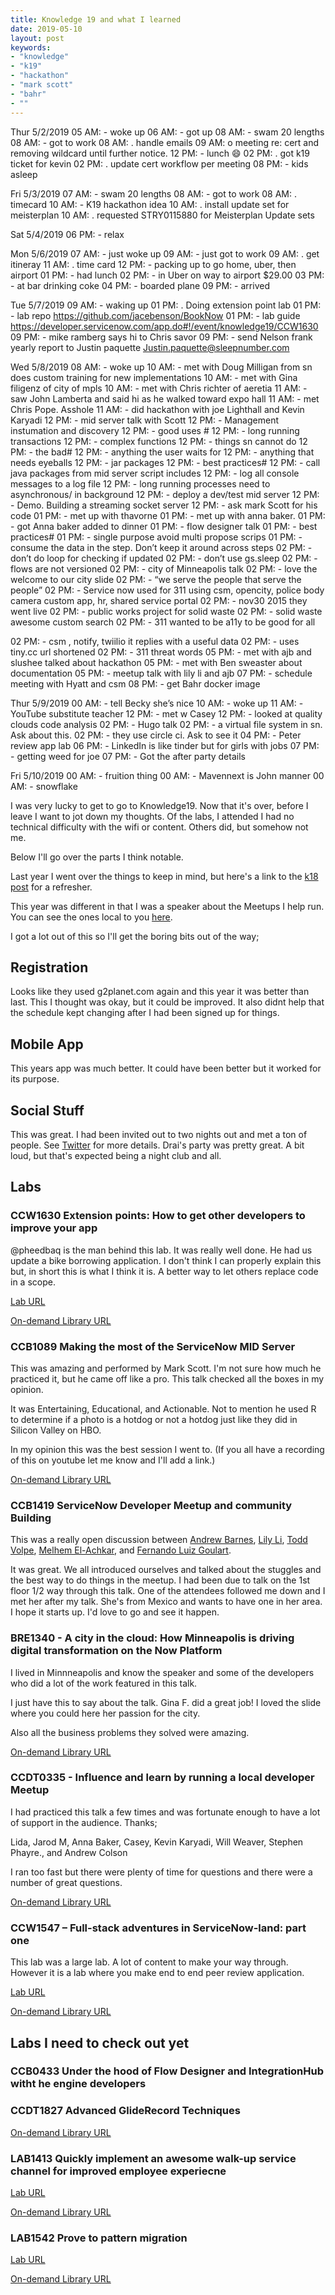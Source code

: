 ```yaml
---
title: Knowledge 19 and what I learned
date: 2019-05-10
layout: post
keywords:
- "knowledge"
- "k19"
- "hackathon"
- "mark scott"
- "bahr"
- ""
---
```


Thur 5/2/2019
05 AM:  - woke up
06 AM:  - got up
08 AM:  - swam 20 lengths
08 AM:  - got to work
08 AM:  . handle emails
09 AM:  o meeting re: cert and removing wildcard until further notice.
12 PM:  - lunch 😄
02 PM:  . got k19 ticket for kevin
02 PM:  . update cert workflow per meeting
08 PM:  - kids asleep

Fri 5/3/2019
07 AM:  - swam 20 lengths
08 AM:  - got to work
08 AM:  . timecard
10 AM:  - K19 hackathon idea
10 AM:  . install update set for meisterplan
10 AM:  . requested STRY0115880 for Meisterplan Update sets

Sat 5/4/2019
06 PM:  - relax

Mon 5/6/2019
07 AM:  - just woke up
09 AM:  - just got to work
09 AM:  . get itineray
11 AM:  . time card
12 PM:  - packing up to go home, uber, then airport
01 PM:  - had lunch
02 PM:  - in Uber on way to airport $29.00
03 PM:  - at bar drinking coke
04 PM:  - boarded plane
09 PM:  - arrived

Tue 5/7/2019
09 AM:  - waking up
01 PM:  . Doing extension point lab
01 PM:  - lab repo https://github.com/jacebenson/BookNow
01 PM:  - lab guide https://developer.servicenow.com/app.do#!/event/knowledge19/CCW1630
09 PM:  - mike ramberg says hi to Chris savor
09 PM:  - send Nelson frank yearly report to Justin paquette  Justin.paquette@sleepnumber.com

Wed 5/8/2019
08 AM:  - woke up
10 AM:  - met with Doug Milligan from sn does custom training for new implementations
10 AM:  - met with Gina filigenz of city of mpls
10 AM:  - met with Chris richter of aeretia
11 AM:  - saw John Lamberta and said hi as he walked toward expo hall
11 AM:  - met Chris Pope. Asshole
11 AM:  - did hackathon with joe Lighthall and Kevin Karyadi
12 PM:  - mid server talk with Scott
12 PM:  - Management instumation and discovery
12 PM:  - good uses #
12 PM:  - long running transactions
12 PM:  - complex functions
12 PM:  - things sn cannot do
12 PM:  - the bad#
12 PM:  - anything the user waits for
12 PM:  - anything that needs eyeballs
12 PM:  - jar packages
12 PM:  - best practices#
12 PM:  - call java packages from mid server script includes
12 PM:  - log all console messages to a log file
12 PM:  - long running processes need to asynchronous/ in background
12 PM:  - deploy a dev/test mid server
12 PM:  - Demo. Building a streaming socket server
12 PM:  - ask mark Scott for his code
01 PM:  - met up with thavorne
01 PM:  - met up with anna baker.
01 PM:  - got Anna baker added to dinner
01 PM:  - flow designer talk
01 PM:  - best practices#
01 PM:  - single purpose avoid multi propose scrips
01 PM:  - consume the data in the step. Don’t keep it around across steps
02 PM:  - don’t do loop for checking if updated
02 PM:  - don’t use gs.sleep
02 PM:  - flows are not versioned
02 PM:  - city of Minneapolis talk
02 PM:  - love the welcome to our city slide
02 PM:  - “we serve the people that serve the people”
02 PM:  - Service now used for 311 using csm, opencity, police body camera custom app, hr, shared service portal
02 PM:  - nov30 2015 they went live
02 PM:  - public works project for solid waste
02 PM:  - solid waste awesome custom search
02 PM:  - 311 wanted to be a11y to be good for all

02 PM:  - csm , notify, twiilio it replies with a useful data
02 PM:  - uses tiny.cc url shortened
02 PM:  - 311 threat words
05 PM:  - met with ajb and slushee talked about hackathon
05 PM:  - met with Ben sweaster about documentation
05 PM:  - meetup talk with lily li and ajb
07 PM:  - schedule meeting with Hyatt and csm
08 PM:  - get Bahr docker image

Thur 5/9/2019
00 AM:  - tell Becky she’s nice
10 AM:  - woke up
11 AM:  - YouTube substitute teacher
12 PM:  - met w Casey
12 PM:  - looked at quality clouds code analysis
02 PM:  - Hugo talk
02 PM:  - a virtual file system in sn. Ask about this.
02 PM:  - they use circle ci. Ask to see it
04 PM:  - Peter review app lab
06 PM:  - LinkedIn is like tinder but for girls with jobs
07 PM:  - getting weed for joe
07 PM:  - Got the after party details

Fri 5/10/2019
00 AM:  - fruition thing
00 AM:  - Mavennext is John manner
00 AM:  - snowflake



I was very lucky to get to go to Knowledge19.  Now that it's over, before I leave I want to jot down my thoughts.
Of the labs, I attended I had no technical difficulty with the wifi or content.  Others did, but somehow not me.

<!--more-->

Below I'll go over the parts I think notable.

Last year I went over the things to keep in mind, but here's a link to the [k18 post](/k18) for a refresher.

This year was different in that I was a speaker about the Meetups I help run.  You can see the ones local to you [here](https://www.meetup.com/pro/servicenowdevprogram/).

I got a lot out of this so I'll get the boring bits out of the way;

## Registration

Looks like they used g2planet.com again and this year it was better than last.  This I thought was okay, but it could be improved.  It also didnt help that the schedule kept changing after I had been signed up for things.

## Mobile App

This years app was much better.  It could have been better but it worked for its purpose.  

## Social Stuff

This was great.  I had been invited out to two nights out and met a ton of people.  See [Twitter](https://twitter.com/phxdev/status/1125984190359465985) for more details.  Drai's party was pretty great.  A bit loud, but that's expected being a night club and all.

## Labs

### CCW1630 Extension points: How to get other developers to improve your app

@pheedbaq is the man behind this lab.  It was really well done.  He had us update a bike borrowing application.  I don't think I can properly explain this but, in short this is what I think it is.   A better way to let others replace code in a scope.

[Lab URL](https://developer.servicenow.com/app.do#!/event/knowledge19/CCW1630)

[On-demand Library URL](https://community.servicenow.com/community?id=community_article&sys_id=5c66ef9cdb9d3b0422e0fb2439961903)

### CCB1089 Making the most of the ServiceNow MID Server

This was amazing and performed by Mark Scott.  I'm not sure how much he practiced it, but he came off like a pro.  This talk checked all the boxes in my opinion.

It was Entertaining, Educational, and Actionable.  Not to mention he used R to determine if a photo is a hotdog or not a hotdog just like they did in Silicon Valley on HBO.  

In my opinion this was the best session I went to.  (If you all have a recording of this on youtube let me know and I'll add a link.)

[On-demand Library URL](https://community.servicenow.com/community?id=community_article&sys_id=6246e75cdb9d3b0422e0fb2439961979)

### CCB1419 ServiceNow Developer Meetup and community Building

This was a really open discussion between 
[Andrew Barnes](https://www.meetup.com/RDU-ServiceNow-Developer-Meetup/members/215745765/profile/), 
[Lily Li](https://www.meetup.com/Orlando-ServiceNow-Developer-Meetup/members/212809016/profile), 
[Todd Volpe](https://www.meetup.com/South-Florida-ServiceNow-Developer-Meetup/members/189027559/profile/), 
[Melhem El-Achkar](https://www.meetup.com/Munchen-ServiceNow-Developer-Meetup/members/203263765/profile/),
and [Fernando Luiz Goulart](https://www.meetup.com/Sao-Paulo-ServiceNow-Developer-Meetup/members/189217600/profile/).

It was great.  We all introduced ourselves and talked about the stuggles and the best way to do things in the meetup.  I had been due to talk on the 1st floor 1/2 way through this talk.  One of the attendees followed me down and I met her after my talk.  She's from Mexico and wants to have one in her area.  I hope it starts up.  I'd love to go and see it happen.

### BRE1340 - A city in the cloud: How Minneapolis is driving digital transformation on the Now Platform

I lived in Minnneapolis and know the speaker and some of the developers who did a lot of the work featured in this talk.

I just have this to say about the talk.  Gina F. did a great job!  I loved the slide where you could here her passion for the city.

Also all the business problems they solved were amazing.

[On-demand Library URL](https://community.servicenow.com/community?id=community_article&sys_id=4846235cdb9d3b0422e0fb24399619e2)

### CCDT0335 - Influence and learn by running a local developer Meetup

I had practiced this talk a few times and was fortunate enough to have a lot of support in the audience.  Thanks;

Lida,
Jarod M,
Anna Baker,
Casey, 
Kevin Karyadi,
Will Weaver,
Stephen Phayre., and
Andrew Colson

I ran too fast but there were plenty of time for questions and there were a number of great questions.

[On-demand Library URL](https://community.servicenow.com/community?id=community_article&sys_id=d246a75cdb9d3b0422e0fb24399619a5)

### CCW1547 – Full-stack adventures in ServiceNow-land: part one

This lab was a large lab.  A lot of content to make your way through.  However it is a lab where you make end to end peer review application.

[Lab URL](https://developer.servicenow.com/app.do#!/event/knowledge19/CCW1547)

[On-demand Library URL](https://community.servicenow.com/community?id=community_article&sys_id=b3462f5cdb9d3b0422e0fb2439961953)

## Labs I need to check out yet

### CCB0433 Under the hood of Flow Designer and IntegrationHub witht he engine developers

### CCDT1827 Advanced GlideRecord Techniques

[On-demand Library URL](https://community.servicenow.com/community?id=community_article&sys_id=7e66abdcdb9d3b0422e0fb243996190d)

### LAB1413 Quickly implement an awesome walk-up service channel for improved employee experiecne

[Lab URL](https://developer.servicenow.com/app.do#!/event/knowledge19/LAB1413)

[On-demand Library URL](https://community.servicenow.com/community?id=community_article&sys_id=b056639cdb9d3b0422e0fb243996193d)

### LAB1542 Prove to pattern migration

[Lab URL](https://developer.servicenow.com/app.do#!/event/knowledge19/LAB1542)

[On-demand Library URL](https://community.servicenow.com/community?id=community_article&sys_id=6866ef9cdb9d3b0422e0fb24399619c2)
